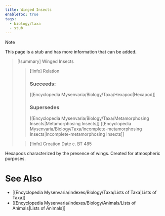 ```yaml
---
title: Winged Insects
enableToc: true
tags:
  - biology/taxa
  - stub
---
```


> [!note]
> This page is a stub and has more information that can be added.

> [!summary] Winged Insects
> > [!info] Relation
> > ### Succeeds:
> > [[Encyclopedia Mysenvaria/Biology/Taxa/Hexapod|Hexapod]]
> > ### Supersedes 
> > [[Encyclopedia Mysenvaria/Biology/Taxa/Metamorphosing Insects|Metamorphosing Insects]]
> > [[Encyclopedia Mysenvaria/Biology/Taxa/Incomplete-metamorphosing Insects|Incomplete-metamorphosing Insects]]
>
> > [!info] Creation Date
> > c. BT 485

Hexapods characterized by the presence of wings. Created for atmospheric purposes.

# See Also
- [[Encyclopedia Mysenvaria/Indexes/Biology/Taxa/Lists of Taxa|Lists of Taxa]]
- [[Encyclopedia Mysenvaria/Indexes/Biology/Animals/Lists of Animals|Lists of Animals]]

